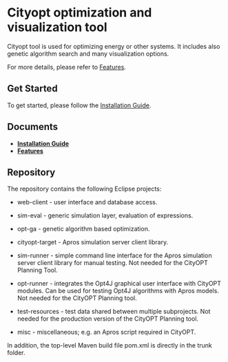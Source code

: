 Cityopt optimization and visualization tool
==========

Cityopt tool is used for optimizing energy or other systems. It includes also genetic algorithm search and many visualization options.

For more details, please refer to [Features](https://github.com/Microsoft/LightGBM/wiki/Features).

Get Started
------------
To get started, please follow the [Installation Guide](https://github.com/Microsoft/LightGBM/wiki/Installation-Guide).

Documents
------------
* [**Installation Guide**](https://github.com/Microsoft/LightGBM/wiki/Installation-Guide)
* [**Features**](https://github.com/Microsoft/LightGBM/wiki/Features)

Repository
------------
The repository contains the following Eclipse projects:

- web-client - user interface and database access.

- sim-eval - generic simulation layer, evaluation of expressions.

- opt-ga - genetic algorithm based optimization.

- cityopt-target - Apros simulation server client library.

- sim-runner - simple command line interface for the Apros simulation server
  client library for manual testing.  Not needed for the CityOPT Planning
  Tool.

- opt-runner - integrates the Opt4J graphical user interface with CityOPT
  modules.  Can be used for testing Opt4J algorithms with Apros models.
  Not needed for the CityOPT Planning tool.

- test-resources - test data shared between multiple subprojects.
  Not needed for the production version of the CityOPT Planning tool.

- misc - miscellaneous; e.g. an Apros script required in CityOPT.

In addition, the top-level Maven build file pom.xml is directly in the trunk
folder.

